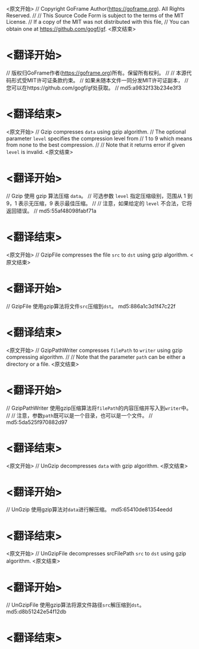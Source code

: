 
<原文开始>
// Copyright GoFrame Author(https://goframe.org). All Rights Reserved.
//
// This Source Code Form is subject to the terms of the MIT License.
// If a copy of the MIT was not distributed with this file,
// You can obtain one at https://github.com/gogf/gf.
<原文结束>

# <翻译开始>
// 版权归GoFrame作者(https://goframe.org)所有。保留所有权利。
//
// 本源代码形式受MIT许可证条款约束。
// 如果未随本文件一同分发MIT许可证副本，
// 您可以在https://github.com/gogf/gf处获取。
// md5:a9832f33b234e3f3
# <翻译结束>


<原文开始>
// Gzip compresses `data` using gzip algorithm.
// The optional parameter `level` specifies the compression level from
// 1 to 9 which means from none to the best compression.
//
// Note that it returns error if given `level` is invalid.
<原文结束>

# <翻译开始>
// Gzip 使用 gzip 算法压缩 `data`。
// 可选参数 `level` 指定压缩级别，范围从 1 到 9，1 表示无压缩，9 表示最佳压缩。
//
// 注意，如果给定的 `level` 不合法，它将返回错误。
// md5:55af48098fabf71a
# <翻译结束>


<原文开始>
// GzipFile compresses the file `src` to `dst` using gzip algorithm.
<原文结束>

# <翻译开始>
// GzipFile 使用gzip算法将文件`src`压缩到`dst`。 md5:886a1c3d1f47c22f
# <翻译结束>


<原文开始>
// GzipPathWriter compresses `filePath` to `writer` using gzip compressing algorithm.
//
// Note that the parameter `path` can be either a directory or a file.
<原文结束>

# <翻译开始>
// GzipPathWriter 使用gzip压缩算法将`filePath`的内容压缩并写入到`writer`中。
//
// 注意，参数`path`既可以是一个目录，也可以是一个文件。
// md5:5da525f970882d97
# <翻译结束>


<原文开始>
// UnGzip decompresses `data` with gzip algorithm.
<原文结束>

# <翻译开始>
// UnGzip 使用gzip算法对`data`进行解压缩。 md5:65410de81354eedd
# <翻译结束>


<原文开始>
// UnGzipFile decompresses srcFilePath `src` to `dst` using gzip algorithm.
<原文结束>

# <翻译开始>
// UnGzipFile 使用gzip算法将源文件路径`src`解压缩到`dst`。 md5:d8b51242e54f12db
# <翻译结束>

